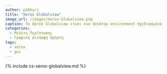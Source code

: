 ```yaml
---
author: p16kyri
title: "Xerox Globalview"
image_url: /images/Xerox-Globalview.png
caption: Το Xerox Globalview είναι ένα desktop environment σχεδιασμένο για επαγγελματική χρήση με βασικότερο σκοπό την επεξεργασία εγγράφων. Ήταν η εξέλιξη του Star Viewpoint και δεν είχε μεγάλη επιτυχία καθώς είχε μείνει σχετικά πίσω σε σχέση με τους ανταγωνιστές του.
categories:
  - Μελέτη Περίπτωσης
  - Γραφική Διεπαφή Χρήστη 
tags:
  - xerox
  - gui
---
```

{% include cs-xerox-globalview.md %}

